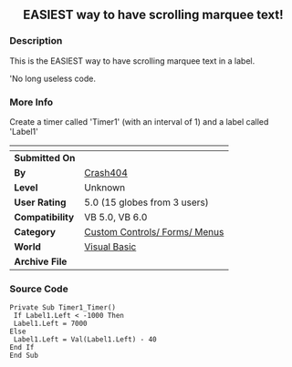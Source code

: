 ﻿<div align="center">

## EASIEST way to have scrolling marquee text\!


</div>

### Description

This is the EASIEST way to have scrolling marquee text in a label.

'No long useless code.
 
### More Info
 
Create a timer called 'Timer1' (with an interval of 1) and a label called 'Label1'


<span>             |<span>
---                |---
**Submitted On**   |
**By**             |[Crash404](https://github.com/Planet-Source-Code/PSCIndex/blob/master/ByAuthor/crash404.md)
**Level**          |Unknown
**User Rating**    |5.0 (15 globes from 3 users)
**Compatibility**  |VB 5\.0, VB 6\.0
**Category**       |[Custom Controls/ Forms/  Menus](https://github.com/Planet-Source-Code/PSCIndex/blob/master/ByCategory/custom-controls-forms-menus__1-4.md)
**World**          |[Visual Basic](https://github.com/Planet-Source-Code/PSCIndex/blob/master/ByWorld/visual-basic.md)
**Archive File**   |[](https://github.com/Planet-Source-Code/crash404-easiest-way-to-have-scrolling-marquee-text__1-4343/archive/master.zip)





### Source Code

```
Private Sub Timer1_Timer()
 If Label1.Left < -1000 Then
 Label1.Left = 7000
Else
 Label1.Left = Val(Label1.Left) - 40
End If
End Sub
```

